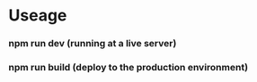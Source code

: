 # Useage
### npm run dev (running at a live server)
### npm run build (deploy to the production environment)
